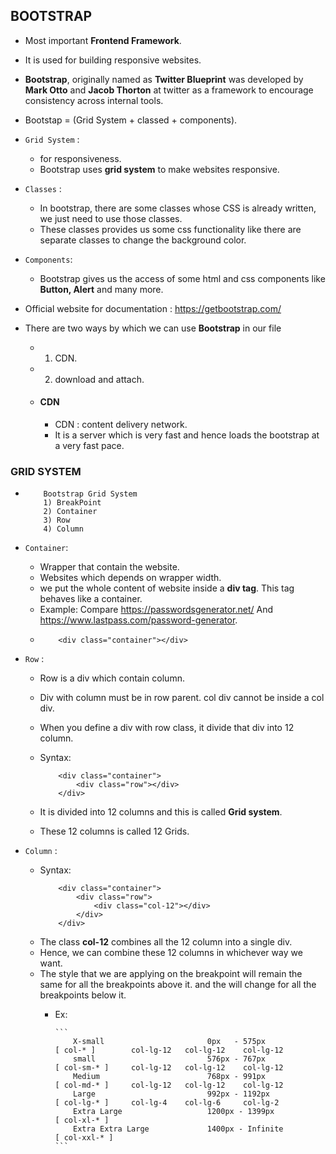 ## **BOOTSTRAP**
- Most important **Frontend Framework**.

- It is used for building responsive websites.

- **Bootstrap**, originally named as **Twitter Blueprint** was developed by **Mark Otto** and **Jacob Thorton** at twitter as a 
   framework to encourage consistency across internal tools.

- Bootstap = (Grid System + classed + components).

- `Grid System` : 
    - for responsiveness.
    - Bootstrap uses **grid system** to make websites responsive.

- `Classes` : 
    - In bootstrap, there are some classes whose CSS is already written, we just need to use those classes.
    - These classes provides us some css functionality like there are separate classes to change the background color.

- `Components`:
    - Bootstrap gives us the access of some html and css components like **Button, Alert** and many more.

- Official website for documentation : https://getbootstrap.com/

- There are two ways by which we can use **Bootstrap** in our file
    - 1) CDN.
    - 2) download and attach.

    - #### **CDN**
        - CDN : content delivery network.
        - It is a server which is very fast and hence loads the bootstrap at a very fast pace.


### **GRID SYSTEM**
- 
    ```
        Bootstrap Grid System
        1) BreakPoint
        2) Container
        3) Row
        4) Column
    ```

- `Container`:
    - Wrapper that contain the website.
    - Websites which depends on wrapper width.
    - we put the whole content of website inside a **div tag**. This tag behaves like a container.
    - Example: Compare https://passwordsgenerator.net/ And https://www.lastpass.com/password-generator.
    - 
        ```
            <div class="container"></div>
        ```

- `Row` :
    - Row is a div which contain column.
    - Div with column must be in row parent. col div cannot be inside a col div.
    - When you define a div with row class, it divide that div into 12 column.
    - Syntax:
        ```
            <div class="container">
                <div class="row"></div>
            </div>
        ```
    
    - It is divided into 12 columns and this is called **Grid system**.
    - These 12 columns is called 12 Grids.

- `Column` :
    - Syntax:
        ```
            <div class="container">
                <div class="row">
                    <div class="col-12"></div>
                </div>
            </div>
    - **<div class="col-12"></div>** The class **col-12** combines all the 12 column into a single div.
    - Hence, we can combine these 12 columns in whichever way we want.
    - The style that we are applying on the breakpoint will remain the same for all the breakpoints above it.
      and the will change for all the breakpoints below it.
      - Ex: 

            ```
                X-small                       0px   - 575px               [ col-* ]        col-lg-12   col-lg-12    col-lg-12
                small                         576px - 767px               [ col-sm-* ]     col-lg-12   col-lg-12    col-lg-12
                Medium                        768px - 991px               [ col-md-* ]     col-lg-12   col-lg-12    col-lg-12
                Large                         992px - 1192px              [ col-lg-* ]     col-lg-4    col-lg-6     col-lg-2
                Extra Large                   1200px - 1399px             [ col-xl-* ]
                Extra Extra Large             1400px - Infinite           [ col-xxl-* ]
            ```



